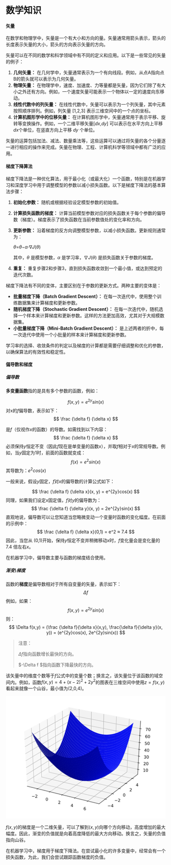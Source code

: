# 数学知识

#### <span id="矢量">矢量</span>

在数学和物理学中，矢量是一个有大小和方向的量。矢量通常用箭头表示，箭头的长度表示矢量的大小，箭头的方向表示矢量的方向。

矢量可以在不同的数学和科学领域中有不同的定义和应用。以下是一些常见的矢量的例子：

1. **几何矢量：** 在几何学中，矢量通常表示为一个有向线段。例如，从点A指向点B的箭头就可以表示为几何矢量。
2. **物理矢量：** 在物理学中，速度、加速度、力等量都是矢量，因为它们除了有大小之外还有方向。例如，一个速度矢量可能表示一个物体以一定的速度向东移动。
3. **线性代数中的列矢量：** 在线性代数中，矢量可以表示为一个列矢量，其中元素按照顺序排列。例如，列矢量 [1,2,3] 表示三维空间中的一个点的坐标。
4. **计算机图形学中的位移矢量：** 在计算机图形学中，矢量通常用于表示平移、旋转等变换操作。例如，一个二维平移矢量[*dx*,*dy*] 可以表示在水平方向上平移 *dx*个单位，在竖直方向上平移 *dy* 个单位。

矢量的运算包括加法、减法、数量乘法等，这些运算可以通过将矢量的各个分量逐一进行相应的操作来完成。矢量在物理、工程、计算机科学等领域中都有广泛的应用。



#### <span id="梯度下降算法">梯度下降算法</span>

梯度下降法是一种优化算法，用于最小化（或最大化）一个函数，特别是在机器学习和深度学习中用于调整模型的参数以减小损失函数。以下是梯度下降法的基本算法步骤：

1. **初始化参数：** 随机或根据经验设定模型参数的初始值。

2. **计算损失函数的梯度：** 计算当前模型参数对应的损失函数关于每个参数的偏导数（梯度）。梯度表示了损失函数在当前参数值处的变化率和方向。

3. **更新参数：** 沿着梯度的反方向调整模型参数，以减小损失函数。更新规则通常为：

   *θ*=*θ*−*α*⋅∇*J*(*θ*)

   其中，*θ* 是模型参数，*α* 是学习率，∇*J*(*θ*) 是损失函数关于参数的梯度。

4. **重复：** 重复步骤2和步骤3，直到损失函数收敛到一个最小值，或达到预定的迭代次数。

梯度下降法有不同的变体，主要区别在于参数的更新方式。两种主要的变体是：

- **批量梯度下降（Batch Gradient Descent）：** 在每一次迭代中，使用整个训练数据集来计算梯度和更新参数。
- **随机梯度下降（Stochastic Gradient Descent）：** 在每一次迭代中，随机选择一个样本来计算梯度和更新参数。这样的方法更加高效，尤其对于大规模数据集。
- **小批量梯度下降（Mini-Batch Gradient Descent）：** 是上述两者的折中，每一次迭代中使用一个小批量的样本来计算梯度和更新参数。

学习率的选择、收敛条件的判定以及梯度的计算都是需要仔细调整和优化的参数，以确保算法的有效性和稳定性。



#### <span id="偏导数和梯度">偏导数和梯度</span>

##### 偏导数

**多变量函数**指的是具有多个参数的函数，例如：

$$
f(x,y) = e^{2y}sin(x)
$$
对x的*f*偏导数，表示如下：
$$
\frac {\delta f} {\delta x}
$$

是$f$（仅视作$x$的函数）的导数。如需找到以下内容：
$$
\frac {\delta f} {\delta x}
$$
必须保持$y$恒定不变（因此$f$现在是单变量的函数$x$），并取$f$相对于$x$的常规导数。例如，当$y$固定为1时，前面的函数就变成：
$$
f(x) = e^2sin(x)
$$
其导数为：$e^2cos(x)$

一般来说，假设$y$固定，$f$对$x$的偏导数的计算公式如下：

$$
\frac {\delta f} {\delta x}(x, y) = e^{2y}cos(x)
$$
同理，如果我们设定$x$固定值，$f$对$y$的偏导数为：
$$
\frac {\delta f} {\delta y}(x, y) = 2e^{2y}sin(x)
$$
直观地说，偏导数可以让您知道当您略微变动一个变量时函数的变化幅度。在前面的示例中：
$$
\frac {\delta f} {\delta x}(0,1) = e^2 ≈ 7.4
$$
因此，当您从 (0,1)开始，保持$y$恒定不变并稍微移动$x$时，$f$变化量会是变化量的 7.4 倍左右$x$。

在机器学习中，偏导数主要与函数的梯度结合使用。

##### 渐变\梯度

函数的**梯度**是偏导数相对于所有自变量的矢量，表示如下：
$$
\Delta f
$$
例如，如果：
$$
f(x,y) = e^{2y}sin(x)
$$
则：
$$
\Delta f(x,y) = (\frac {\delta f}{\delta x}(x,y), \frac{\delta f}{\delta y}(x, y))  = (e^{2y}cos(x), 2e^{2y}sin(x))
$$

> 注意：
>
> $\Delta f$指向函数增长最快的方向。
>
> $-\Delta f $指向函数下降最快的方向。

该矢量中的维度个数等于$f$公式中的变量个数；换言之，该矢量位于该函数的域空间内。例如，函数$f(x,y) = 4 + (x-2)^2 + 2y^2$的图表在三维空间中使用$z=f(x,y)$看起来就像一个山谷，最小值为(2,0,4)。

![image-20231206164647645](./pic/二位函数.png)

$f(x,y)$的梯度是一个二维矢量，可以了解到$(x,y)$向哪个方向移动，高度增加的最大幅度。因此，渐变的负值就是向着高度降低的最大方向移动。换言之，矢量的负值指向山谷。

在机器学习中，梯度用于梯度下降法。在尝试最小化的许多变量中，经常会有一个损失函数，为此，我们会尝试跟踪函数梯度的负值。
